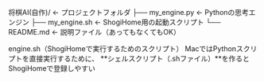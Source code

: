 将棋AI(自作)/  ← プロジェクトフォルダ
├── my_engine.py  ← Pythonの思考エンジン
├── my_engine.sh  ← ShogiHome用の起動スクリプト
└── README.md  ← 説明ファイル（あってもなくてもOK）


engine.sh（ShogiHomeで実行するためのスクリプト）
MacではPythonスクリプトを直接実行するために、
**シェルスクリプト（.shファイル）**を作るとShogiHomeで登録しやすい